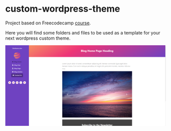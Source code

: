 # custom-wordpress-theme
Project based on Freecodecamp [course](https://youtu.be/-h7gOJbIpmo).

Here you will find some folders and files to be used as a template for your next wordpress custom theme.

![theme screenshot](https://raw.githubusercontent.com/barcellos-pedro/custom-wordpress-theme/main/screenshot.png)
